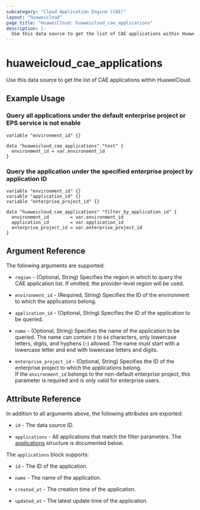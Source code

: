 ```yaml
---
subcategory: "Cloud Application Engine (CAE)"
layout: "huaweicloud"
page_title: "HuaweiCloud: huaweicloud_cae_applications"
description: |-
  Use this data source to get the list of CAE applications within HuaweiCloud.
---
```


# huaweicloud_cae_applications

Use this data source to get the list of CAE applications within HuaweiCloud.

## Example Usage

### Query all applications under the default enterprise project or EPS service is not enable

```hcl
variable "environment_id" {}

data "huaweicloud_cae_applications" "test" {
  environment_id = var.environment_id
}
```

### Query the application under the specified enterprise project by application ID

```hcl
variable "environment_id" {}
variable "application_id" {}
variable "enterprise_project_id" {}

data "huaweicloud_cae_applications" "filter_by_application_id" {
  environment_id        = var.environment_id
  application_id        = var.application_id
  enterprise_project_id = var.enterprise_project_id
}
```

## Argument Reference

The following arguments are supported:

* `region` - (Optional, String) Specifies the region in which to query the CAE application list.
  If omitted, the provider-level region will be used.

* `environment_id` - (Required, String) Specifies the ID of the environment to which the applications belong.

* `application_id` - (Optional, String) Specifies the ID of the application to be queried.

* `name` - (Optional, String) Specifies the name of the application to be queried.
  The name can contain `2` to `64` characters, only lowercase letters, digits, and hyphens (-) allowed.
  The name must start with a lowercase letter and end with lowercase letters and digits.

* `enterprise_project_id` - (Optional, String) Specifies the ID of the enterprise project to which the applications
  belong.  
  If the `environment_id` belongs to the non-default enterprise project, this parameter is required and is only valid
  for enterprise users.

## Attribute Reference

In addition to all arguments above, the following attributes are exported:

* `id` - The data source ID.

* `applications` - All applications that match the filter parameters.
  The [applications](#CAE_applications) structure is documented below.

<a name="CAE_applications"></a>
The `applications` block supports:

* `id` - The ID of the application.

* `name` - The name of the application.

* `created_at` - The creation time of the application.

* `updated_at` - The latest update time of the application.
